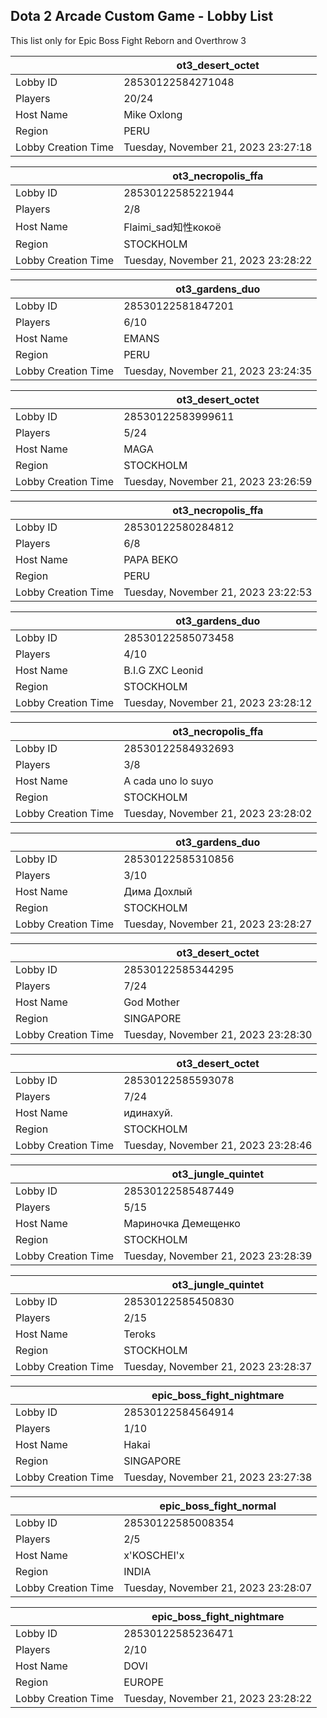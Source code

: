## Dota 2 Arcade Custom Game - Lobby List

This list only for Epic Boss Fight Reborn and Overthrow 3

|  | ot3_desert_octet |
| ------ | ------ |
| Lobby ID | 28530122584271048 |
| Players | 20/24 |
| Host Name | Mike Oxlong |
| Region | PERU |
| Lobby Creation Time | Tuesday, November 21, 2023 23:27:18 |


|  | ot3_necropolis_ffa |
| ------ | ------ |
| Lobby ID | 28530122585221944 |
| Players | 2/8 |
| Host Name | Flaimi_sad知性кокоё |
| Region | STOCKHOLM |
| Lobby Creation Time | Tuesday, November 21, 2023 23:28:22 |


|  | ot3_gardens_duo |
| ------ | ------ |
| Lobby ID | 28530122581847201 |
| Players | 6/10 |
| Host Name | EMANS |
| Region | PERU |
| Lobby Creation Time | Tuesday, November 21, 2023 23:24:35 |


|  | ot3_desert_octet |
| ------ | ------ |
| Lobby ID | 28530122583999611 |
| Players | 5/24 |
| Host Name | MAGA |
| Region | STOCKHOLM |
| Lobby Creation Time | Tuesday, November 21, 2023 23:26:59 |


|  | ot3_necropolis_ffa |
| ------ | ------ |
| Lobby ID | 28530122580284812 |
| Players | 6/8 |
| Host Name | PAPA BEKO |
| Region | PERU |
| Lobby Creation Time | Tuesday, November 21, 2023 23:22:53 |


|  | ot3_gardens_duo |
| ------ | ------ |
| Lobby ID | 28530122585073458 |
| Players | 4/10 |
| Host Name | B.I.G ZXC Leonid |
| Region | STOCKHOLM |
| Lobby Creation Time | Tuesday, November 21, 2023 23:28:12 |


|  | ot3_necropolis_ffa |
| ------ | ------ |
| Lobby ID | 28530122584932693 |
| Players | 3/8 |
| Host Name | A cada uno lo suyo |
| Region | STOCKHOLM |
| Lobby Creation Time | Tuesday, November 21, 2023 23:28:02 |


|  | ot3_gardens_duo |
| ------ | ------ |
| Lobby ID | 28530122585310856 |
| Players | 3/10 |
| Host Name | Дима Дохлый |
| Region | STOCKHOLM |
| Lobby Creation Time | Tuesday, November 21, 2023 23:28:27 |


|  | ot3_desert_octet |
| ------ | ------ |
| Lobby ID | 28530122585344295 |
| Players | 7/24 |
| Host Name | God Mother |
| Region | SINGAPORE |
| Lobby Creation Time | Tuesday, November 21, 2023 23:28:30 |


|  | ot3_desert_octet |
| ------ | ------ |
| Lobby ID | 28530122585593078 |
| Players | 7/24 |
| Host Name | идинахуй. |
| Region | STOCKHOLM |
| Lobby Creation Time | Tuesday, November 21, 2023 23:28:46 |


|  | ot3_jungle_quintet |
| ------ | ------ |
| Lobby ID | 28530122585487449 |
| Players | 5/15 |
| Host Name | Мариночка Демещенко |
| Region | STOCKHOLM |
| Lobby Creation Time | Tuesday, November 21, 2023 23:28:39 |


|  | ot3_jungle_quintet |
| ------ | ------ |
| Lobby ID | 28530122585450830 |
| Players | 2/15 |
| Host Name | Teroks |
| Region | STOCKHOLM |
| Lobby Creation Time | Tuesday, November 21, 2023 23:28:37 |


|  | epic_boss_fight_nightmare |
| ------ | ------ |
| Lobby ID | 28530122584564914 |
| Players | 1/10 |
| Host Name | Hakai |
| Region | SINGAPORE |
| Lobby Creation Time | Tuesday, November 21, 2023 23:27:38 |


|  | epic_boss_fight_normal |
| ------ | ------ |
| Lobby ID | 28530122585008354 |
| Players | 2/5 |
| Host Name | x'KOSCHEI'x |
| Region | INDIA |
| Lobby Creation Time | Tuesday, November 21, 2023 23:28:07 |


|  | epic_boss_fight_nightmare |
| ------ | ------ |
| Lobby ID | 28530122585236471 |
| Players | 2/10 |
| Host Name | DOVI |
| Region | EUROPE |
| Lobby Creation Time | Tuesday, November 21, 2023 23:28:22 |


